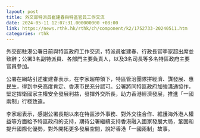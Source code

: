 ```yaml
---
layout: post
title: 外交部特派員崔建春與特區官員工作交流
date: 2024-05-11 12:07:31.000000000 +08:00
link: https://news.rthk.hk/rthk/ch/component/k2/1752733-20240511.htm
categories: rthk
---
```


外交部駐港公署日前與特區政府工作交流，特派員崔建春、行政長官李家超出席並致辭；公署3名副特派員、各部門主要負責人，以及3名司長等多名特區政府主要官員參加。

公署在網站引述崔建春表示，在李家超帶領下，特區管治團隊拼經濟、謀發展、惠民生，得到中央高度肯定、香港市民充分認可。公署將同特區政府加強溝通協作，堅定捍衛國家主權安全發展利益，發揮外交所長，助力香港經濟發展，推進「一國兩制」行穩致遠。

李家超表示，感謝公署長期以來在特區涉外事務、對外交往合作、維護海外港人權益等方面給予特區政府的支持，期待公署繼續支持香港融入國家發展大局，鞏固和提升國際化優勢，對外開拓更多發展空間，說好香港「一國兩制」故事。
